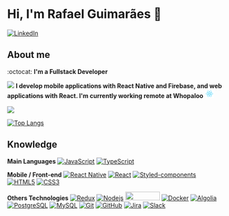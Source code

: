 # Hi, I'm Rafael Guimarães :rocket:

[![LinkedIn](https://user-images.githubusercontent.com/37448340/87267194-5a2c8c80-c49d-11ea-95a5-993860580961.png)](https://www.linkedin.com/in/rafael-guimar%C3%A3es-welke-0a0168193/)

## About me

:octocat: <strong>I'm a Fullstack Developer</strong>

<img src="https://media.giphy.com/media/WUlplcMpOCEmTGBtBW/giphy.gif" width="20">  **I develop mobile applications with React Native and Firebase, and web applications with React. I'm currently working remote at Whopaloo**  <img height="20" src="https://raw.githubusercontent.com/github/explore/80688e429a7d4ef2fca1e82350fe8e3517d3494d/topics/react-native/react-native.png">

<img align='center' src="https://github-readme-stats.vercel.app/api?username=guiima">

[![Top Langs](https://github-readme-stats.vercel.app/api/top-langs/?username=guiima&layout=compact&hide=ruby)](https://github.com/guiima/)

## Knowledge

**Main Languages**
[![JavaScript](https://img.shields.io/badge/-JavaScript-black?style=flat-square&logo=javascript&link=https://github.com/ildaneta/)](https://github.com/guiima/)
[![TypeScript](https://img.shields.io/badge/-TypeScript-007ACC?style=flat-square&logo=typescript&link=https://github.com/ildaneta/)](https://github.com/guiima/)

**Mobile / Front-end**
[![React Native](https://img.shields.io/badge/-ReactNative-black?style=flat-square&logo=react)](https://github.com/guiima/)
[![React](https://img.shields.io/badge/-React-black?style=flat-square&logo=react&link=https://github.com/ildaneta/)](https://github.com/guiima/)
[![Styled-components](https://img.shields.io/badge/-Styled%20Components-pink?style=flat-square&logo=styled-components)](https://github.com/guiima/)
[![HTML5](https://img.shields.io/badge/-HTML5-E34F26?style=flat-square&logo=html5&logoColor=white&link=https://github.com/ildaneta/)](https://github.com/guiima/)
[![CSS3](https://img.shields.io/badge/-CSS3-1572B6?style=flat-square&logo=css3&link=https://github.com/ildaneta/)](https://github.com/guiima/)

**Others Technologies**
[![Redux](https://img.shields.io/badge/-Redux-764ABC?style=flat-square&logo=redux&link=https://github.com/ildaneta/)](https://github.com/guiima/)
[![Nodejs](https://img.shields.io/badge/-Nodejs-black?style=flat-square&logo=Node.js&link=https://github.com/ildaneta/)](https://github.com/guiima/)
<img src="https://www.nicepng.com/png/detail/23-234867_firebase-vertical-lockup-logo-firebase-logo-firebase.png" width="80" height="20">
[![Docker](https://img.shields.io/badge/-Docker-black?style=flat-square&logo=docker&link=https://github.com/ildaneta/)](https://github.com/guiima/)
[![Algolia](https://img.shields.io/badge/-Algolia-94cafc?style=flat-square&logo=Algolia&link=https://github.com/ildaneta/)](https://github.com/guiima/)
[![PostgreSQL](https://img.shields.io/badge/-PostgreSQL-336791?style=flat-square&logo=postgresql&link=https://github.com/ildaneta/)](https://github.com/guiima/)
[![MySQL](https://img.shields.io/badge/-MySQL-a0c4db?style=flat-square&logo=mysql&link=https://github.com/ildaneta/)](https://github.com/guiima/)
[![Git](https://img.shields.io/badge/-Git-black?style=flat-square&logo=git&link=https://github.com/ildaneta/)](https://github.com/guiima/)
[![GitHub](https://img.shields.io/badge/-GitHub-181717?style=flat-square&logo=github&link=https://github.com/ildaneta/)](https://github.com/guiima/)
[![Jira](https://img.shields.io/badge/-Jira-0052CC?style=flat-square&logo=Jira&link=https://github.com/ildaneta/)](https://github.com/guiima/)
[![Slack](https://img.shields.io/badge/-Slack-4A154B?style=flat-square&logo=Slack&link=https://github.com/ildaneta/)](https://github.com/guiima/)
